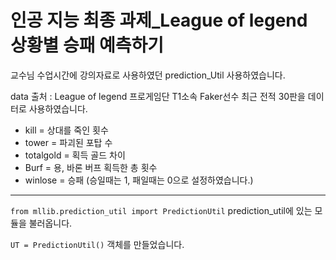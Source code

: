 # 인공 지능 최종 과제_League of legend 상황별 승패 예측하기

교수님 수업시간에 강의자료로 사용하였던 prediction_Util 사용하였습니다.

data 출처 : League of legend 프로게임단 T1소속 Faker선수 최근 전적 30판을 데이터로 사용하였습니다.

- kill = 상대를 죽인 횟수
- tower = 파괴된 포탑 수
- totalgold = 획득 골드 차이
- Burf = 용, 바론 버프 획득한 총 횟수
- winlose = 승패 (승일때는 1, 패일때는 0으로 설정하였습니다.)
<hr/>

```from mllib.prediction_util import PredictionUtil```
prediction_util에 있는 모듈을 불러옵니다.

```UT = PredictionUtil()```
객체를 만들었습니다.
